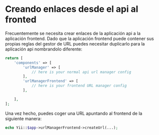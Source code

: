 Creando enlaces desde el api al fronted
===========================================

Frecuentemente se necesita crear enlaces de la aplicación api a la aplicación frontend. Dado que la aplicación frontend puede contener sus propias
reglas del gestor de URL puedes necesitar duplicarlo para la aplicación api nombrandolo diferente:

```php
return [
    'components' => [
        'urlManager' => [
            // here is your normal api url manager config
        ],
        'urlManagerFrontend' => [
            // here is your frontend URL manager config
        ],

    ],
];
```

Una vez hecho, puedes coger una URL apuntando al frontend de la siguiente manera:

```php
echo Yii::$app->urlManagerFrontend->createUrl(...);
```
